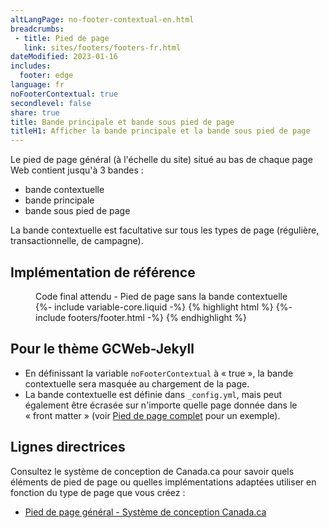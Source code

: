 ```yaml
---
altLangPage: no-footer-contextual-en.html
breadcrumbs:
 - title: Pied de page
   link: sites/footers/footers-fr.html
dateModified: 2023-01-16
includes:
  footer: edge
language: fr
noFooterContextual: true
secondlevel: false
share: true
title: Bande principale et bande sous pied de page
titleH1: Afficher la bande principale et la bande sous pied de page
---
```

<div class="wb-prettify all-pre hide"></div>

Le pied de page général (à l'échelle du site) situé au bas de chaque page Web contient jusqu'à 3 bandes :

* bande contextuelle
* bande principale
* bande sous pied de page

La bande contextuelle est facultative sur tous les types de page (régulière, transactionnelle, de campagne).

## Implémentation de référence

<figure>
  <figcaption class="h3">Code final attendu - Pied de page sans la bande contextuelle</figcaption>
{%- include variable-core.liquid -%}
{% highlight html %}
	{%- include footers/footer.html -%}
{% endhighlight %}
</figure>

## Pour le thème GCWeb-Jekyll

* En définissant la variable `noFooterContextual` à «&nbsp;true&nbsp;», la bande contextuelle sera masquée au chargement de la page.
* La bande contextuelle est définie dans `_config.yml`, mais peut également être écrasée sur n'importe quelle page donnée dans le «&nbsp;front matter&nbsp;» (voir [Pied de page complet](footers-fr.html) pour un exemple).

## Lignes directrices

Consultez le système de conception de Canada.ca pour savoir quels éléments de pied de page ou quelles implémentations adaptées utiliser en fonction du type de page que vous créez :

* [Pied de page général - Système de conception Canada.ca](https://conception.canada.ca/configurations-conception-communes/pied-page.html)
